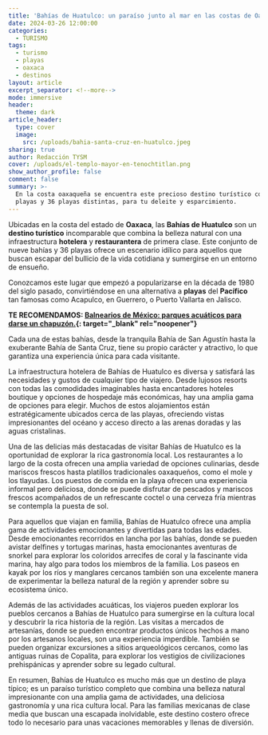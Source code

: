 ```yaml
---
title: 'Bahías de Huatulco: un paraíso junto al mar en las costas de Oaxaca'
date: 2024-03-26 12:00:00
categories:
  - TURISMO
tags:
  - turismo
  - playas
  - oaxaca
  - destinos
layout: article
excerpt_separator: <!--more-->
mode: immersive
header:
  theme: dark
article_header:
  type: cover
  image:
    src: /uploads/bahia-santa-cruz-en-huatulco.jpeg
sharing: true
author: Redacción TYSM
cover: /uploads/el-templo-mayor-en-tenochtitlan.png
show_author_profile: false
comment: false
summary: >-
  En la costa oaxaqueña se encuentra este precioso destino turístico con nueve
  playas y 36 playas distintas, para tu deleite y esparcimiento.
---
```

Ubicadas en la costa del estado de **Oaxaca**, las **Bahías de Huatulco** son un **destino turístico** incomparable que combina la belleza natural con una infraestructura **hotelera** y **restaurantera** de primera clase. Este conjunto de nueve bahías y 36 playas ofrece un escenario idílico para aquellos que buscan escapar del bullicio de la vida cotidiana y sumergirse en un entorno de ensueño.

Conozcamos este lugar que empezó a popularizarse en la década de 1980 del siglo pasado, convirtiéndose en una alternativa a **playas** del **Pacífico** tan famosas como Acapulco, en Guerrero, o Puerto Vallarta en Jalisco.

**TE RECOMENDAMOS: [Balnearios de México: parques acuáticos para darse un chapuzón.](https://blog.tonoysumariachi.com/turismo/2024/03/01/balnearios-de-m%C3%A9xico-parques-acu%C3%A1ticos-para-darse-un-chapuz%C3%B3n.html){: target="_blank" rel="noopener"}**



Cada una de estas bahías, desde la tranquila Bahía de San Agustín hasta la exuberante Bahía de Santa Cruz, tiene su propio carácter y atractivo, lo que garantiza una experiencia única para cada visitante.

La infraestructura hotelera de Bahías de Huatulco es diversa y satisfará las necesidades y gustos de cualquier tipo de viajero. Desde lujosos resorts con todas las comodidades imaginables hasta encantadores hoteles boutique y opciones de hospedaje más económicas, hay una amplia gama de opciones para elegir. Muchos de estos alojamientos están estratégicamente ubicados cerca de las playas, ofreciendo vistas impresionantes del océano y acceso directo a las arenas doradas y las aguas cristalinas.

Una de las delicias más destacadas de visitar Bahías de Huatulco es la oportunidad de explorar la rica gastronomía local. Los restaurantes a lo largo de la costa ofrecen una amplia variedad de opciones culinarias, desde mariscos frescos hasta platillos tradicionales oaxaqueños, como el mole y los tlayudas. Los puestos de comida en la playa ofrecen una experiencia informal pero deliciosa, donde se puede disfrutar de pescados y mariscos frescos acompañados de un refrescante coctel o una cerveza fría mientras se contempla la puesta de sol.

Para aquellos que viajan en familia, Bahías de Huatulco ofrece una amplia gama de actividades emocionantes y divertidas para todas las edades. Desde emocionantes recorridos en lancha por las bahías, donde se pueden avistar delfines y tortugas marinas, hasta emocionantes aventuras de snorkel para explorar los coloridos arrecifes de coral y la fascinante vida marina, hay algo para todos los miembros de la familia. Los paseos en kayak por los ríos y manglares cercanos también son una excelente manera de experimentar la belleza natural de la región y aprender sobre su ecosistema único.

Además de las actividades acuáticas, los viajeros pueden explorar los pueblos cercanos a Bahías de Huatulco para sumergirse en la cultura local y descubrir la rica historia de la región. Las visitas a mercados de artesanías, donde se pueden encontrar productos únicos hechos a mano por los artesanos locales, son una experiencia imperdible. También se pueden organizar excursiones a sitios arqueológicos cercanos, como las antiguas ruinas de Copalita, para explorar los vestigios de civilizaciones prehispánicas y aprender sobre su legado cultural.

En resumen, Bahías de Huatulco es mucho más que un destino de playa típico; es un paraíso turístico completo que combina una belleza natural impresionante con una amplia gama de actividades, una deliciosa gastronomía y una rica cultura local. Para las familias mexicanas de clase media que buscan una escapada inolvidable, este destino costero ofrece todo lo necesario para unas vacaciones memorables y llenas de diversión.